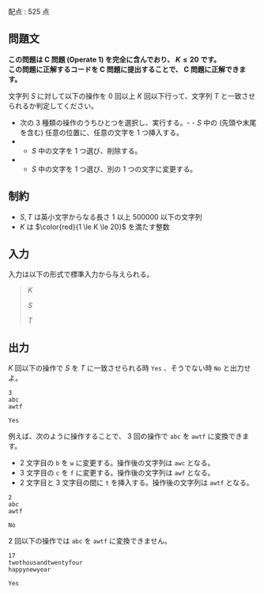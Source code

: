 配点 : $525$ 点

## 問題文

**この問題は C 問題 (Operate 1) を完全に含んでおり、 $K \le 20$ です。**<br>
**この問題に正解するコードを C 問題に提出することで、 C 問題に正解できます。**

文字列 $S$ に対して以下の操作を $0$ 回以上 $K$ 回以下行って、文字列 $T$ と一致させられるか判定してください。

- 次の $3$ 種類の操作のうちひとつを選択し、実行する。-   - $S$ 中の (先頭や末尾を含む) 任意の位置に、任意の文字を $1$ つ挿入する。
-   - $S$ 中の文字を $1$ つ選び、削除する。
-   - $S$ 中の文字を $1$ つ選び、別の $1$ つの文字に変更する。

## 制約

- $S,T$ は英小文字からなる長さ $1$ 以上 $500000$ 以下の文字列
- $K$ は $\color{red}{1 \le K \le 20}$ を満たす整数

## 入力

入力は以下の形式で標準入力から与えられる。

> $K$
> 
> $S$
> 
> $T$

## 出力

$K$ 回以下の操作で $S$ を $T$ に一致させられる時 `Yes` 、そうでない時 `No` と出力せよ。

```input1
3
abc
awtf
```

```output1
Yes
```

例えば、次のように操作することで、 $3$ 回の操作で `abc` を `awtf` に変換できます。

- $2$ 文字目の `b` を `w` に変更する。操作後の文字列は `awc` となる。
- $3$ 文字目の `c` を `f` に変更する。操作後の文字列は `awf` となる。
- $2$ 文字目と $3$ 文字目の間に `t` を挿入する。操作後の文字列は `awtf` となる。

```input2
2
abc
awtf
```

```output2
No
```

$2$ 回以下の操作では `abc` を `awtf` に変換できません。

```input3
17
twothousandtwentyfour
happynewyear
```

```output3
Yes
```